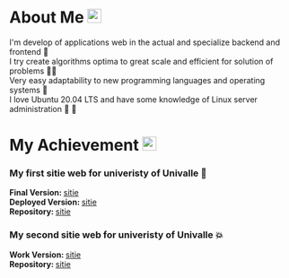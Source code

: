 # About Me  <img width='25em' src='https://user-images.githubusercontent.com/62184928/179299314-6e19e6e1-a9de-424c-ae30-5a01f556b064.png' />


I'm develop of applications web in the actual and specialize backend and frontend :black_heart: <br>
I try create algorithms optima to great scale and efficient for solution of problems :guardsman: <br>
Very easy adaptability to new programming languages ​​and operating systems :frog: <br>
I love Ubuntu 20.04 LTS and have some knowledge of Linux server administration :whale: :feet:

# My Achievement  <img width='25em' src='https://user-images.githubusercontent.com/62184928/179314740-ce173338-a0c6-4f83-ac46-73114303303b.png' />

### My first sitie web for univeristy of Univalle :love_letter: <br>
  
  <strong>Final Version: </strong> [sitie](https://sistemasases.github.io/semaforoalertas/) <br>
  <strong>Deployed Version: </strong> [sitie](https://asesinteractiva.univalle.edu.co/semaforoalertas/) <br>
  <strong>Repository: </strong> [sitie](https://github.com/sistemasases/semaforoalertas)
  
  
### My second sitie web for univeristy of Univalle :boom: <br>
  
  <strong>Work Version: </strong> [sitie](https://sistemasases.github.io/rutasdeatencion/) <br>
  <strong>Repository: </strong> [sitie](https://github.com/sistemasases/rutasdeatencion)
  
<!---
CriistiianDM/CriistiianDM is a ✨ special ✨ repository because its `README.md` (this file) appears on your GitHub profile.
You can click the Preview link to take a look at your changes. 
--->

